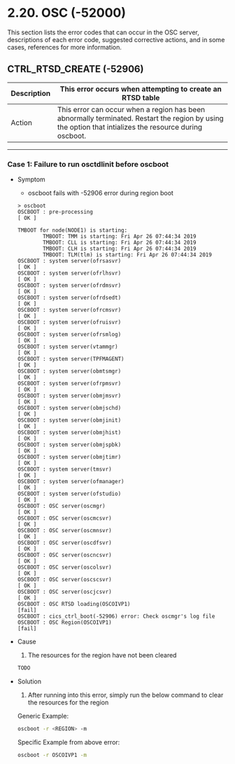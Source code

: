 # 2.20. OSC \(-52000\)

This section lists the error codes that can occur in the OSC server, descriptions of each error code, suggested
corrective actions, and in some cases, references for more information.

## CTRL\_RTSD\_CREATE \(-52906)

| Description | This error occurs when attempting to create an RTSD table |
|----|----|
| Action | This error can occur when a region has been abnormally terminated. Restart the region by using the option that intializes the resource during oscboot. |
  
  ---
  
### Case 1: Failure to run osctdlinit <REGION> before oscboot
  
* Symptom 
  * oscboot fails with -52906 error during region boot
  ```
  > oscboot 
  OSCBOOT : pre-processing                                              [ OK ] 
    
  TMBOOT for node(NODE1) is starting: 
          TMBOOT: TMM is starting: Fri Apr 26 07:44:34 2019 
          TMBOOT: CLL is starting: Fri Apr 26 07:44:34 2019 
          TMBOOT: CLH is starting: Fri Apr 26 07:44:34 2019 
          TMBOOT: TLM(tlm) is starting: Fri Apr 26 07:44:34 2019 
  OSCBOOT : system server(ofrsasvr)                                     [ OK ] 
  OSCBOOT : system server(ofrlhsvr)                                     [ OK ] 
  OSCBOOT : system server(ofrdmsvr)                                     [ OK ] 
  OSCBOOT : system server(ofrdsedt)                                     [ OK ] 
  OSCBOOT : system server(ofrcmsvr)                                     [ OK ] 
  OSCBOOT : system server(ofruisvr)                                     [ OK ] 
  OSCBOOT : system server(ofrsmlog)                                     [ OK ] 
  OSCBOOT : system server(vtammgr)                                      [ OK ] 
  OSCBOOT : system server(TPFMAGENT)                                    [ OK ] 
  OSCBOOT : system server(obmtsmgr)                                     [ OK ] 
  OSCBOOT : system server(ofrpmsvr)                                     [ OK ] 
  OSCBOOT : system server(obmjmsvr)                                     [ OK ] 
  OSCBOOT : system server(obmjschd)                                     [ OK ] 
  OSCBOOT : system server(obmjinit)                                     [ OK ] 
  OSCBOOT : system server(obmjhist)                                     [ OK ] 
  OSCBOOT : system server(obmjspbk)                                     [ OK ] 
  OSCBOOT : system server(obmjtimr)                                     [ OK ] 
  OSCBOOT : system server(tmsvr)                                        [ OK ] 
  OSCBOOT : system server(ofmanager)                                    [ OK ] 
  OSCBOOT : system server(ofstudio)                                     [ OK ] 
  OSCBOOT : OSC server(oscmgr)                                          [ OK ] 
  OSCBOOT : OSC server(oscmcsvr)                                        [ OK ] 
  OSCBOOT : OSC server(oscmnsvr)                                        [ OK ] 
  OSCBOOT : OSC server(oscdfsvr)                                        [ OK ] 
  OSCBOOT : OSC server(oscncsvr)                                        [ OK ] 
  OSCBOOT : OSC server(oscolsvr)                                        [ OK ] 
  OSCBOOT : OSC server(oscscsvr)                                        [ OK ] 
  OSCBOOT : OSC server(oscjcsvr)                                        [ OK ] 
  OSCBOOT : OSC RTSD loading(OSCOIVP1)                                  [fail] 
  OSCBOOT : cics_ctrl_boot(-52906) error: Check oscmgr's log file 
  OSCBOOT : OSC Region(OSCOIVP1)                                        [fail] 
  ```

* Cause
  1. The resources for the region have not been cleared
  ```bash
  TODO
  ```

* Solution
  1. After running into this error, simply run the below command to clear the resources for the region

  Generic Example:
  ```bash
  oscboot -r <REGION> -m
  ```

  Specific Example from above error:
  ```bash
  oscboot -r OSCOIVP1 -m
  ```
